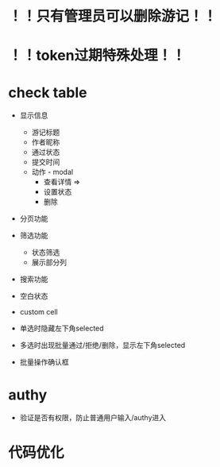 
# ！！只有管理员可以删除游记！！

# ！！token过期特殊处理！！

# check table

- 显示信息
    * 游记标题
    * 作者昵称
    * 通过状态
    * 提交时间
    * 动作 - modal
        + 查看详情 =>
        + 设置状态
        + 删除
- 分页功能
- 筛选功能
    * 状态筛选
    * 展示部分列
- 搜索功能
- 空白状态
- custom cell

- 单选时隐藏左下角selected
- 多选时出现批量通过/拒绝/删除，显示左下角selected
- 批量操作确认框

# authy

- 验证是否有权限，防止普通用户输入/authy进入

# 代码优化